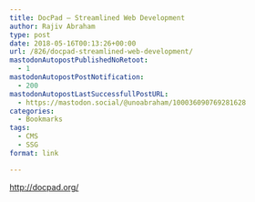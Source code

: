 ```yaml
---
title: DocPad – Streamlined Web Development
author: Rajiv Abraham
type: post
date: 2018-05-16T00:13:26+00:00
url: /826/docpad-streamlined-web-development/
mastodonAutopostPublishedNoRetoot:
  - 1
mastodonAutopostPostNotification:
  - 200
mastodonAutopostLastSuccessfullPostURL:
  - https://mastodon.social/@unoabraham/100036090769281628
categories:
  - Bookmarks
tags:
  - CMS
  - SSG
format: link

---
```

<http://docpad.org/>